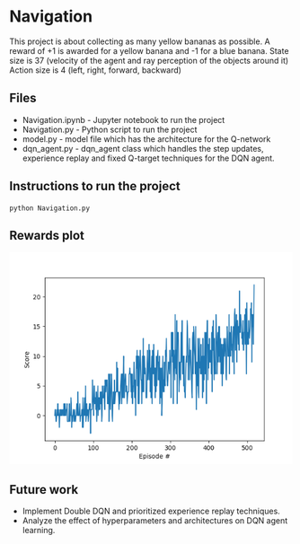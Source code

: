 # Navigation 
This project is about collecting as many yellow bananas as possible. A reward of +1 is awarded for a yellow banana and -1 for a blue banana.
State size is 37 (velocity of the agent and ray perception of the objects around it) 
Action size is 4 (left, right, forward, backward)

## Files 
* Navigation.ipynb - Jupyter notebook to run the project 
* Navigation.py - Python script to run the project
* model.py - model file which has the architecture for the Q-network
* dqn_agent.py - dqn_agent class which handles the step updates, experience replay and fixed Q-target techniques for the DQN agent.

## Instructions to run the project
```
python Navigation.py
```

## Rewards plot
![Alt text](rewards.png?raw=true "Title")

## Future work
* Implement Double DQN and prioritized experience replay techniques.
* Analyze the effect of hyperparameters and architectures on DQN agent learning.


